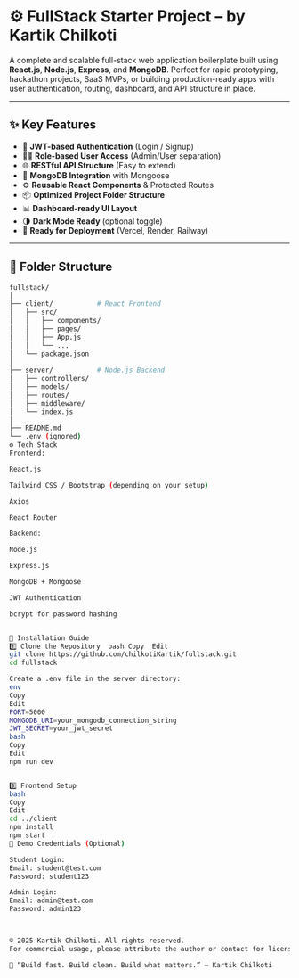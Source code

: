 # ⚙️ FullStack Starter Project – by Kartik Chilkoti

A complete and scalable full-stack web application boilerplate built using **React.js**, **Node.js**, **Express**, and **MongoDB**. Perfect for rapid prototyping, hackathon projects, SaaS MVPs, or building production-ready apps with user authentication, routing, dashboard, and API structure in place.

---

## ✨ Key Features

- 🔐 **JWT-based Authentication** (Login / Signup)
- 🧑‍💼 **Role-based User Access** (Admin/User separation)
- 🌐 **RESTful API Structure** (Easy to extend)
- 🧾 **MongoDB Integration** with Mongoose
- ⚙️ **Reusable React Components** & Protected Routes
- 📦 **Optimized Project Folder Structure**
- 📊 **Dashboard-ready UI Layout**
- 🌗 **Dark Mode Ready** (optional toggle)
- 🚀 **Ready for Deployment** (Vercel, Render, Railway)

---

## 📁 Folder Structure

```bash
fullstack/
│
├── client/           # React Frontend
│   ├── src/
│   │   ├── components/
│   │   ├── pages/
│   │   ├── App.js
│   │   └── ...
│   └── package.json
│
├── server/           # Node.js Backend
│   ├── controllers/
│   ├── models/
│   ├── routes/
│   ├── middleware/
│   └── index.js
│
├── README.md
└── .env (ignored)
⚙️ Tech Stack
Frontend:

React.js

Tailwind CSS / Bootstrap (depending on your setup)

Axios

React Router

Backend:

Node.js

Express.js

MongoDB + Mongoose

JWT Authentication

bcrypt for password hashing


🧪 Installation Guide
1️⃣ Clone the Repository  bash Copy  Edit
git clone https://github.com/chilkotiKartik/fullstack.git
cd fullstack

Create a .env file in the server directory:
env
Copy
Edit
PORT=5000
MONGODB_URI=your_mongodb_connection_string
JWT_SECRET=your_jwt_secret
bash
Copy
Edit
npm run dev


3️⃣ Frontend Setup
bash
Copy
Edit
cd ../client
npm install
npm start
🧪 Demo Credentials (Optional)

Student Login:
Email: student@test.com
Password: student123

Admin Login:
Email: admin@test.com
Password: admin123



© 2025 Kartik Chilkoti. All rights reserved.
For commercial usage, please attribute the author or contact for licensing terms.

🧠 “Build fast. Build clean. Build what matters.” – Kartik Chilkoti

